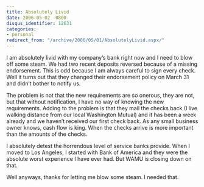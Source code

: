 ```yaml
---
title: Absolutely Livid
date: 2006-05-02 -0800
disqus_identifier: 12631
categories:
- personal
redirect_from: "/archive/2006/05/01/AbsolutelyLivid.aspx/"
---
```


I am absolutely livid with my company’s bank right now and I need to
blow off some steam. We had two recent deposits reversed because of a
missing endorsement. This is odd because I am always careful to sign
every check. Well it turns out that they changed their endorsement
policy on March 31 and didn’t bother to notify us.

The problem is not that the new requirements are so onerous, they are
not, but that without notification, I have no way of knowing the new
requirements. Adding to the problem is that they mail the checks back (I
live walking distance from our local Washington Mutual) and it has been
a week already and we haven’t received our first check back. As any
small business owner knows, cash flow is king. When the checks arrive is
more important than the amounts of the checks.

I absolutely detest the horrendous level of service banks provide. When
I moved to Los Angeles, I started with Bank of America and they were the
absolute worst experience I have ever had. But WAMU is closing down on
that.

Well anyways, thanks for letting me blow some steam. I needed that.

